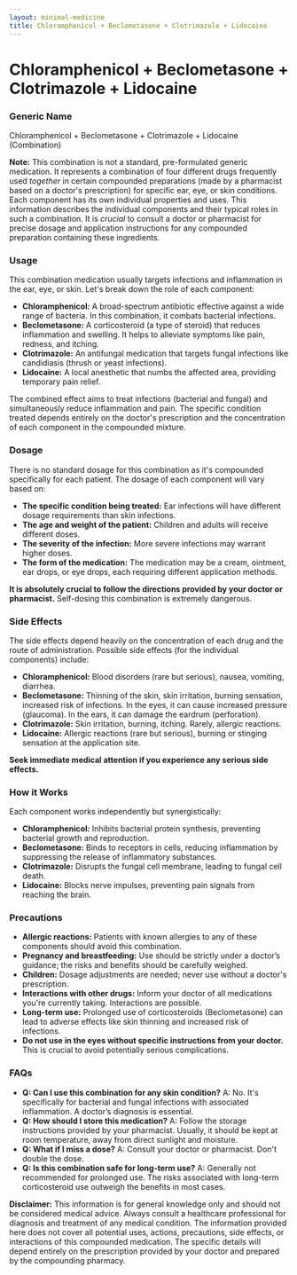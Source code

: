 ```yaml
---
layout: minimal-medicine
title: Chloramphenicol + Beclometasone + Clotrimazole + Lidocaine
---
```


# Chloramphenicol + Beclometasone + Clotrimazole + Lidocaine
### Generic Name
Chloramphenicol + Beclometasone + Clotrimazole + Lidocaine (Combination)

**Note:** This combination is not a standard, pre-formulated generic medication.  It represents a combination of four different drugs frequently used *together* in certain compounded preparations (made by a pharmacist based on a doctor's prescription) for specific ear, eye, or skin conditions.  Each component has its own individual properties and uses.  This information describes the individual components and their typical roles in such a combination. It is *crucial* to consult a doctor or pharmacist for precise dosage and application instructions for any compounded preparation containing these ingredients.


### Usage

This combination medication usually targets infections and inflammation in the ear, eye, or skin. Let's break down the role of each component:


* **Chloramphenicol:** A broad-spectrum antibiotic effective against a wide range of bacteria. In this combination, it combats bacterial infections.
* **Beclometasone:** A corticosteroid (a type of steroid) that reduces inflammation and swelling. It helps to alleviate symptoms like pain, redness, and itching.
* **Clotrimazole:** An antifungal medication that targets fungal infections like candidiasis (thrush or yeast infections).
* **Lidocaine:** A local anesthetic that numbs the affected area, providing temporary pain relief.

The combined effect aims to treat infections (bacterial and fungal) and simultaneously reduce inflammation and pain. The specific condition treated depends entirely on the doctor's prescription and the concentration of each component in the compounded mixture.


### Dosage

There is no standard dosage for this combination as it's compounded specifically for each patient.  The dosage of each component will vary based on:

* **The specific condition being treated:**  Ear infections will have different dosage requirements than skin infections.
* **The age and weight of the patient:** Children and adults will receive different doses.
* **The severity of the infection:**  More severe infections may warrant higher doses.
* **The form of the medication:** The medication may be a cream, ointment, ear drops, or eye drops, each requiring different application methods.


**It is absolutely crucial to follow the directions provided by your doctor or pharmacist.**  Self-dosing this combination is extremely dangerous.


### Side Effects

The side effects depend heavily on the concentration of each drug and the route of administration. Possible side effects (for the individual components) include:

* **Chloramphenicol:** Blood disorders (rare but serious), nausea, vomiting, diarrhea.
* **Beclometasone:** Thinning of the skin, skin irritation, burning sensation, increased risk of infections. In the eyes, it can cause increased pressure (glaucoma). In the ears, it can damage the eardrum (perforation).
* **Clotrimazole:** Skin irritation, burning, itching.  Rarely, allergic reactions.
* **Lidocaine:** Allergic reactions (rare but serious), burning or stinging sensation at the application site.


**Seek immediate medical attention if you experience any serious side effects.**


### How it Works

Each component works independently but synergistically:

* **Chloramphenicol:** Inhibits bacterial protein synthesis, preventing bacterial growth and reproduction.
* **Beclometasone:** Binds to receptors in cells, reducing inflammation by suppressing the release of inflammatory substances.
* **Clotrimazole:** Disrupts the fungal cell membrane, leading to fungal cell death.
* **Lidocaine:** Blocks nerve impulses, preventing pain signals from reaching the brain.


### Precautions

* **Allergic reactions:**  Patients with known allergies to any of these components should avoid this combination.
* **Pregnancy and breastfeeding:**  Use should be strictly under a doctor’s guidance; the risks and benefits should be carefully weighed.
* **Children:**  Dosage adjustments are needed; never use without a doctor's prescription.
* **Interactions with other drugs:**  Inform your doctor of all medications you're currently taking.  Interactions are possible.
* **Long-term use:** Prolonged use of corticosteroids (Beclometasone) can lead to adverse effects like skin thinning and increased risk of infections.
* **Do not use in the eyes without specific instructions from your doctor.**  This is crucial to avoid potentially serious complications.


### FAQs

* **Q: Can I use this combination for any skin condition?**  A: No. It's specifically for bacterial and fungal infections with associated inflammation.  A doctor’s diagnosis is essential.
* **Q: How should I store this medication?**  A: Follow the storage instructions provided by your pharmacist.  Usually, it should be kept at room temperature, away from direct sunlight and moisture.
* **Q: What if I miss a dose?**  A: Consult your doctor or pharmacist.  Don't double the dose.
* **Q: Is this combination safe for long-term use?** A: Generally not recommended for prolonged use.  The risks associated with long-term corticosteroid use outweigh the benefits in most cases.



**Disclaimer:** This information is for general knowledge only and should not be considered medical advice. Always consult a healthcare professional for diagnosis and treatment of any medical condition.  The information provided here does not cover all potential uses, actions, precautions, side effects, or interactions of this compounded medication.  The specific details will depend entirely on the prescription provided by your doctor and prepared by the compounding pharmacy.
